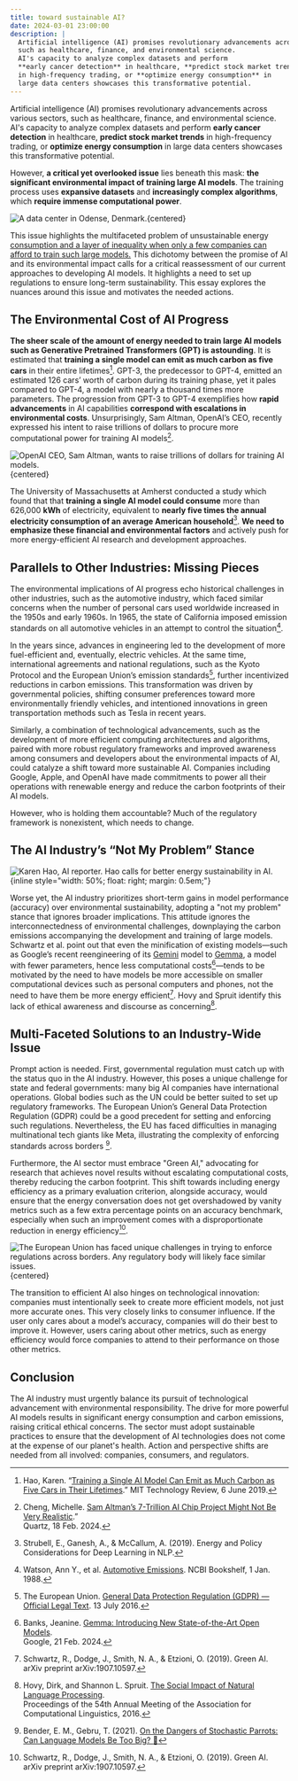 ```yaml
---
title: toward sustainable AI?
date: 2024-03-01 23:00:00
description: |
  Artificial intelligence (AI) promises revolutionary advancements across various sectors,
  such as healthcare, finance, and environmental science.
  AI's capacity to analyze complex datasets and perform
  **early cancer detection** in healthcare, **predict stock market trends**
  in high-frequency trading, or **optimize energy consumption** in
  large data centers showcases this transformative potential.
---
```


Artificial intelligence (AI) promises revolutionary advancements across various sectors,
such as healthcare, finance, and environmental science.
AI's capacity to analyze complex datasets and perform
**early cancer detection** in healthcare, **predict stock market trends**
in high-frequency trading, or **optimize energy consumption** in
large data centers showcases this transformative potential.


However, **a critical yet overlooked issue** lies beneath this mask:
**the significant environmental impact of training large AI models**.
The training process uses **expansive datasets** and
**increasingly complex algorithms**, which
**require immense computational power**.

![
  A data center in _Odense_, Denmark.
](odense-data-center.webp){centered}

This issue highlights the multifaceted problem of unsustainable energy
[consumption and a layer of inequality when only a few companies can
afford to train such large models.](https://aclanthology.org/P16-2096/)
This dichotomy between the promise of AI and its environmental impact
calls for a critical reassessment of our current approaches to developing
AI models. It highlights a need to set up regulations to ensure long-term
sustainability. This essay explores the nuances around this issue and
motivates the needed actions.

## The Environmental Cost of AI Progress

**The sheer scale of the amount of energy needed to train large AI models
such as Generative Pretrained Transformers (GPT) is astounding**.
It is estimated that **training a single model can emit as much carbon as five cars**
in their entire lifetimes[^five-cars]. GPT-3, the predecessor to GPT-4,
emitted an estimated 126 cars’ worth of carbon during its training phase,
yet it pales compared to GPT-4, a model with nearly a thousand times more parameters.
The progression from GPT-3 to GPT-4 exemplifies how **rapid advancements** in AI capabilities
**correspond with escalations in environmental costs**. Unsurprisingly, Sam Altman,
OpenAI’s CEO, recently expressed his intent to raise trillions of dollars
to procure more computational power for training AI models[^chips-chips-chips].

![
  OpenAI CEO, Sam Altman,
  wants to raise trillions of dollars
  for training AI models.
](sama.webp){centered}

The University of Massachusetts at Amherst conducted a study which found that that
**training a single AI model could consume** more than 626,000 **kWh**
of electricity, equivalent to **nearly five times the annual electricity
consumption of an average American household**[^energy-policy].
**We need to emphasize these financial and environmental factors**
and actively push for more energy-efficient AI research and development approaches.

## Parallels to Other Industries: Missing Pieces

The environmental implications of AI progress echo historical
challenges in other industries, such as the automotive industry,
which faced similar concerns when the number of personal
cars used worldwide increased in the 1950s and early 1960s.
In 1965, the state of California imposed emission standards on
all automotive vehicles in an attempt to control the situation[^watson].

In the years since, advances in engineering led to the development of
more fuel-efficient and, eventually, electric vehicles. At the same time,
international agreements and national regulations, such as the Kyoto Protocol
and the European Union’s emission standards[^gdpr], further incentivized
reductions in carbon emissions. This transformation was driven by
governmental policies, shifting consumer preferences toward more
environmentally friendly vehicles, and intentioned innovations
in green transportation methods such as Tesla in recent years.

Similarly, a combination of technological advancements,
such as the development of more efficient computing architectures and algorithms,
paired with more robust regulatory frameworks and
improved awareness among consumers and developers about the environmental impacts
of AI, could catalyze a shift toward more sustainable AI.
Companies including Google, Apple, and OpenAI have made commitments
to power all their operations with renewable energy and
reduce the carbon footprints of their AI models.

However, who is holding them accountable? Much of the regulatory framework
is nonexistent, which needs to change.

## The AI Industry’s “Not My Problem” Stance

![
  Karen Hao, AI reporter.
  <br>
  Hao calls for better energy sustainability in AI.
](karen-hao.jpeg){inline style="width: 50%; float: right; margin: 0.5em;"}

Worse yet, the AI industry prioritizes short-term gains in model performance
(accuracy) over environmental sustainability, adopting a "not my problem"
stance that ignores broader implications. This attitude ignores the
interconnectedness of environmental challenges, downplaying the carbon
emissions accompanying the development and training of large models.
Schwartz et al. point out that even the minification of existing
models&mdash;such as Google’s recent reengineering of its [Gemini][gemini]
model to [Gemma][gemma], a model with fewer parameters, hence
less computational costs[^gemma]&mdash;tends to be motivated by the need to have models be more accessible on smaller computational devices such as personal computers and phones, not the need to have them be more energy efficient[^green-ai]. Hovy and Spruit identify this lack of ethical awareness and discourse as concerning[^nlp-social-impact].

## Multi-Faceted Solutions to an Industry-Wide Issue

Prompt action is needed. First, governmental regulation must catch up with the status quo in the AI industry. However, this poses a unique challenge for state and federal governments: many big AI companies have international operations. Global bodies such as the UN could be better suited to set up regulatory frameworks. The European Union’s General Data Protection Regulation (GDPR) could be a good precedent for setting and enforcing such regulations. Nevertheless, the EU has faced difficulties in managing multinational tech giants like Meta, illustrating the complexity of enforcing standards across borders [^stochastic-parrots].

Furthermore, the AI sector must embrace "Green AI," advocating for research that achieves novel results without escalating computational costs, thereby reducing the carbon footprint. This shift towards including energy efficiency as a primary evaluation criterion, alongside accuracy, would ensure that the energy conversation does not get overshadowed by vanity metrics such as a few extra percentage points on an accuracy benchmark, especially when such an improvement comes with a disproportionate reduction in energy efficiency[^green-ai].

![
  The European Union has faced unique challenges in trying to enforce
  regulations across borders.
  <br>
  Any regulatory body will likely face similar issues.
](gdpr.jpeg){centered}

The transition to efficient AI also hinges on technological innovation: companies must intentionally seek to create more efficient models, not just more accurate ones. This very closely links to consumer influence. If the user only cares about a model’s accuracy, companies will do their best to improve it. However, users caring about other metrics, such as energy efficiency would force companies to attend to their performance on those other metrics.

## Conclusion

The AI industry must urgently balance its pursuit of technological advancement
with environmental responsibility.
The drive for more powerful AI models results in significant energy consumption and carbon emissions, raising critical ethical concerns. The sector must adopt sustainable practices to ensure that the development of AI technologies does not come at the expense of our planet's health. Action and perspective shifts are needed from all involved: companies, consumers, and regulators.

[^gemma]: Banks, Jeanine.
  [Gemma: Introducing New State-of-the-Art Open Models](https://blog.google/technology/developers/gemma-open-models/).  
  Google, 21 Feb. 2024.

[^stochastic-parrots]: Bender, E. M., Gebru, T. (2021).
  [On the Dangers of Stochastic Parrots: Can Language Models Be Too Big? :parrot:](https://www.turing.ac.uk/events/dangers-stochastic-parrots)

[^chips-chips-chips]: Cheng, Michelle.
  [Sam Altman’s 7-Trillion AI Chip Project Might Not Be Very
  Realistic](https://qz.com/openai-sam-altman-ai-chip-ambitions-1851261305).”  
  Quartz, 18 Feb. 2024.

[^five-cars]: Hao, Karen. “[Training a Single AI Model
  Can Emit as Much Carbon as
  Five Cars in Their Lifetimes](https://www.technologyreview.com/2019/06/06/239031/training-a-single-ai-model-can-emit-as-much-carbon-as-five-cars-in-their-lifetimes/.).”  
  MIT Technology Review, 6 June 2019.

[^nlp-social-impact]: Hovy, Dirk, and Shannon L. Spruit.
  [The Social Impact of Natural Language Processing](https://aclanthology.org/P16-2096/).  
  Proceedings of the 54th Annual Meeting of the Association for Computational Linguistics, 2016.

[^green-ai]: Schwartz, R., Dodge, J., Smith, N. A., & Etzioni, O. (2019). Green AI.
  arXiv preprint arXiv:1907.10597.

[^energy-policy]: Strubell, E., Ganesh, A., & McCallum, A. (2019).
  Energy and Policy Considerations for Deep Learning in NLP.

[^gdpr]: The European Union. [General Data Protection Regulation (GDPR) &mdash;
  Official Legal Text](https://gdpr-info.eu/). 13 July 2016.

[^watson]: Watson, Ann Y., et al. [Automotive
  Emissions](https://www.ncbi.nlm.nih.gov/books/NBK218144/). NCBI Bookshelf, 1 Jan. 1988.

[gemini]: https://deepmind.google/technologies/gemini/#introduction
[gemma]: https://blog.google/technology/developers/gemma-open-models
